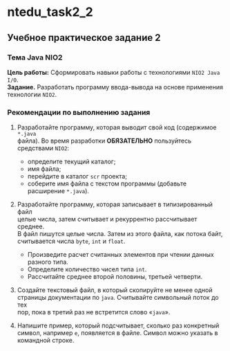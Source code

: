 # ntedu_task2_2
## Учебное практическое задание 2
### Тема Java NIO2
**Цель работы:** Сформировать навыки работы с технологиями `NIO2 Java I/O`.  
**Задание.** Разработать программу ввода-вывода на основе применения
технологии `NIO2`.
  
### Рекомендации по выполнению задания  
1. Разработайте программу, которая выводит свой код (содержимое `*.java`  
файла). Во время разработки **ОБЯЗАТЕЛЬНО** пользуйтесь средствами
`NIO2`:  
    - определите текущий каталог;  
    - имя файла;  
    - перейдите в каталог `scr` проекта;  
    - соберите имя файла с текстом программы (добавьте расширение
    `*.java`).    
  
2. Разработайте программу, которая записывает в типизированный файл  
целые числа, затем считывает и рекуррентно рассчитывает среднее.  
В файл пишутся целые числа. Затем из этого файла, как потока байт,  
считывается числа `byte`, `int` и `float`.  
    - Произведите расчет считанных элементов при чтении данных
    разного типа.  
    - Определите количество чисел типа `int`.  
    - Рассчитайте среднее второй половины, третьей четверти.    
  
3. Создайте текстовый файл, в который скопируйте не менее одной  
страницы документации по `java`. Считывайте символьный поток до тех  
пор, пока в третий раз не встретится слово «`java`».    
  
4. Напишите пример, который подсчитывает, сколько раз конкретный
символ, например `e`, появляется в файле. Символ можно указать в
командной строке.
